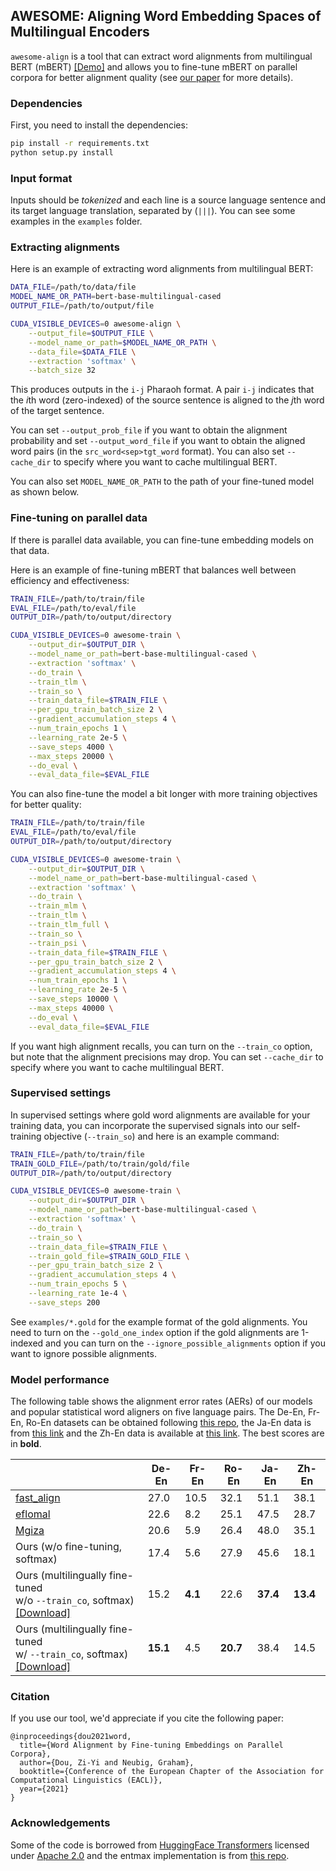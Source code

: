 ## AWESOME: Aligning Word Embedding Spaces of Multilingual Encoders

`awesome-align` is a tool that can extract word alignments from multilingual BERT (mBERT) [[Demo]](https://colab.research.google.com/drive/1205ubqebM0OsZa1nRgbGJBtitgHqIVv6?usp=sharing) and allows you to fine-tune mBERT on parallel corpora for better alignment quality (see [our paper](https://arxiv.org/abs/2101.08231) for more details).

### Dependencies

First, you need to install the dependencies:

```bash
pip install -r requirements.txt
python setup.py install
```

### Input format

Inputs should be *tokenized* and each line is a source language sentence and its target language translation, separated by (` ||| `). You can see some examples in the `examples` folder.

### Extracting alignments

Here is an example of extracting word alignments from multilingual BERT:

```bash
DATA_FILE=/path/to/data/file
MODEL_NAME_OR_PATH=bert-base-multilingual-cased
OUTPUT_FILE=/path/to/output/file

CUDA_VISIBLE_DEVICES=0 awesome-align \
    --output_file=$OUTPUT_FILE \
    --model_name_or_path=$MODEL_NAME_OR_PATH \
    --data_file=$DATA_FILE \
    --extraction 'softmax' \
    --batch_size 32
```

This produces outputs in the `i-j` Pharaoh format. A pair `i-j` indicates that the <i>i</i>th word (zero-indexed) of the source sentence is aligned to the <i>j</i>th word of the target sentence. 

You can set `--output_prob_file` if you want to obtain the alignment probability and set `--output_word_file` if you want to obtain the aligned word pairs (in the `src_word<sep>tgt_word` format). You can also set `--cache_dir` to specify where you want to cache multilingual BERT.

You can also set `MODEL_NAME_OR_PATH` to the path of your fine-tuned model as shown below.

### Fine-tuning on parallel data

If there is parallel data available, you can fine-tune embedding models on that data.

Here is an example of fine-tuning mBERT that balances well between efficiency and effectiveness:

```bash
TRAIN_FILE=/path/to/train/file
EVAL_FILE=/path/to/eval/file
OUTPUT_DIR=/path/to/output/directory

CUDA_VISIBLE_DEVICES=0 awesome-train \
    --output_dir=$OUTPUT_DIR \
    --model_name_or_path=bert-base-multilingual-cased \
    --extraction 'softmax' \
    --do_train \
    --train_tlm \
    --train_so \
    --train_data_file=$TRAIN_FILE \
    --per_gpu_train_batch_size 2 \
    --gradient_accumulation_steps 4 \
    --num_train_epochs 1 \
    --learning_rate 2e-5 \
    --save_steps 4000 \
    --max_steps 20000 \
    --do_eval \
    --eval_data_file=$EVAL_FILE
```

You can also fine-tune the model a bit longer with more training objectives for better quality:

```bash
TRAIN_FILE=/path/to/train/file
EVAL_FILE=/path/to/eval/file
OUTPUT_DIR=/path/to/output/directory

CUDA_VISIBLE_DEVICES=0 awesome-train \
    --output_dir=$OUTPUT_DIR \
    --model_name_or_path=bert-base-multilingual-cased \
    --extraction 'softmax' \
    --do_train \
    --train_mlm \
    --train_tlm \
    --train_tlm_full \
    --train_so \
    --train_psi \
    --train_data_file=$TRAIN_FILE \
    --per_gpu_train_batch_size 2 \
    --gradient_accumulation_steps 4 \
    --num_train_epochs 1 \
    --learning_rate 2e-5 \
    --save_steps 10000 \
    --max_steps 40000 \
    --do_eval \
    --eval_data_file=$EVAL_FILE
```

If you want high alignment recalls, you can turn on the `--train_co` option, but note that the alignment precisions may drop. You can set `--cache_dir` to specify where you want to cache multilingual BERT.

### Supervised settings

In supervised settings where gold word alignments are available for your training data, you can incorporate the supervised signals into our self-training objective (`--train_so`) and here is an example command:

```bash
TRAIN_FILE=/path/to/train/file
TRAIN_GOLD_FILE=/path/to/train/gold/file
OUTPUT_DIR=/path/to/output/directory

CUDA_VISIBLE_DEVICES=0 awesome-train \
    --output_dir=$OUTPUT_DIR \
    --model_name_or_path=bert-base-multilingual-cased \
    --extraction 'softmax' \
    --do_train \
    --train_so \
    --train_data_file=$TRAIN_FILE \
    --train_gold_file=$TRAIN_GOLD_FILE \
    --per_gpu_train_batch_size 2 \
    --gradient_accumulation_steps 4 \
    --num_train_epochs 5 \
    --learning_rate 1e-4 \
    --save_steps 200
```

See `examples/*.gold` for the example format of the gold alignments. You need to turn on the `--gold_one_index` option if the gold alignments are 1-indexed and you can turn on the `--ignore_possible_alignments` option if you want to ignore possible alignments.

### Model performance

The following table shows the alignment error rates (AERs) of our models and popular statistical word aligners on five language pairs. The De-En, Fr-En, Ro-En datasets can be obtained following [this repo](https://github.com/lilt/alignment-scripts), the Ja-En data is from [this link](http://www.phontron.com/kftt/) and the Zh-En data is available at [this link](http://nlp.csai.tsinghua.edu.cn/~ly/systems/TsinghuaAligner/TsinghuaAligner.html). The best scores are in **bold**.

|            | De-En | Fr-En | Ro-En | Ja-En | Zh-En |
| -| ------- | ------- | ------- | ------- | ------- | 
| [fast\_align](https://github.com/clab/fast_align) | 27.0 | 10.5 | 32.1 | 51.1 | 38.1 |
| [eflomal](https://github.com/robertostling/eflomal) | 22.6 | 8.2 | 25.1 | 47.5 | 28.7 |
| [Mgiza](https://github.com/moses-smt/mgiza)    | 20.6 | 5.9 | 26.4 | 48.0 | 35.1 |
| Ours (w/o fine-tuning, softmax) | 17.4 | 5.6 | 27.9 | 45.6 | 18.1 |
| Ours (multilingually fine-tuned <br/>  w/o `--train_co`, softmax) [[Download]](https://drive.google.com/file/d/1IcQx6t5qtv4bdcGjjVCwXnRkpr67eisJ/view?usp=sharing) | 15.2 | **4.1** | 22.6 | **37.4** | **13.4** |
| Ours (multilingually fine-tuned <br/>  w/ `--train_co`, softmax) [[Download]](https://drive.google.com/file/d/1IluQED1jb0rjITJtyj4lNMPmaRFyMslg/view?usp=sharing) |  **15.1** | 4.5 | **20.7** | 38.4 | 14.5 |


### Citation

If you use our tool, we'd appreciate if you cite the following paper:

```
@inproceedings{dou2021word,
  title={Word Alignment by Fine-tuning Embeddings on Parallel Corpora},
  author={Dou, Zi-Yi and Neubig, Graham},
  booktitle={Conference of the European Chapter of the Association for Computational Linguistics (EACL)},
  year={2021}
}
```


### Acknowledgements

Some of the code is borrowed from [HuggingFace Transformers](https://github.com/huggingface/transformers) licensed under [Apache 2.0](https://github.com/huggingface/transformers/blob/master/LICENSE) and the entmax implementation is from [this repo](https://github.com/deep-spin/entmax).
